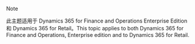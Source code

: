 > [!NOTE]
> <span data-ttu-id="819fa-101">此主题适用于 Dynamics 365 for Finance and Operations Enterprise Edition 和 Dynamics 365 for Retail。</span><span class="sxs-lookup"><span data-stu-id="819fa-101">This topic applies to both Dynamics 365 for Finance and Operations, Enterprise edition and to Dynamics 365 for Retail.</span></span> 
